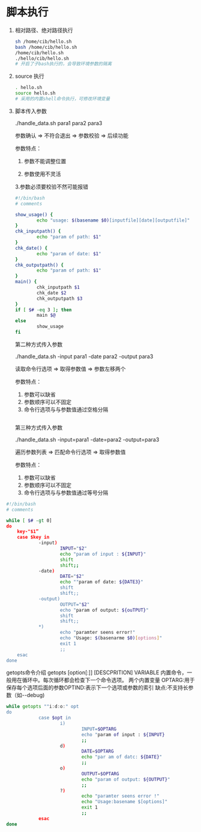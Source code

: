 # 脚本执行

1. 相对路径、绝对路径执行
    
    ```bash
    sh /home/cib/hello.sh
    bash /home/cib/hello.sh
    /home/cib/hello.sh
    ./hello/cib/hello.sh
    # 开启了子bash执行的，会导致环境参数的隔离
    ```
    
2. source 执行
    
    ```bash
    . hello.sh
    source hello.sh
    # 采用的内置shell命令执行，可修改环境变量
    ```
    
3. 脚本传入参数
    
    ./handle_data.sh para1 para2 para3
    
    参数确认 ⇒ 不符合退出 ⇒ 参数校验 ⇒ 后续功能
    
    参数特点：
    
    1. 参数不能调整位置
    
    2. 参数使用不灵活
    
    3.参数必须要校验不然可能报错
    
    ```bash
    #!/bin/bash
    # comments
    
    show_usage() {
            echo "usage: $(basename $0)[inputfile][date][outputfile]"
    }
    chk_inputpath() {
            echo "param of path: $1"
    }
    chk_date() {
            echo "param of date: $1"
    }
    chk_outputpath() {
            echo "param of path: $1"
    }
    main() {
            chk_inputpath $1
            chk_date $2
            chk_outputpath $3
    }
    if [ $# -eq 3 ]; then
            main $@
    else
            show_usage
    fi
    ```
    
    第二种方式传入参数
    
    ./handle_data.sh -input para1 -date para2 -output para3
    
    读取命令行选项 ⇒ 取得参数值 ⇒ 参数左移两个
    
    参数特点：
    
    1. 参数可以缺省
    2. 参数顺序可以不固定
    3. 命令行选项与与参数值通过空格分隔
    
    ```bash
    
    ```
    
    第三种方式传入参数
    
    ./handle_data.sh -input=para1 -date=para2 -output=para3
    
    遍历参数列表 ⇒ 匹配命令行选项 ⇒ 取得参数值
    
    参数特点：
    
    1. 参数可以缺省
    2. 参数顺序可以不固定
    3. 命令行选项与与参数值通过等号分隔

```bash
#!/bin/bash
# comments

while [ $# -gt 0]
do
	key-"$1”
	case $key in
			-input)
					INPUT="$2"
					echo "param of input : ${INPUT}"
					shift
					shift;;
			-date)
					DATE="$2"
					echo ""param of date: ${DATE3}"
					shift
					shift;;
			-output)
					OUTPUT="$2"
					echo "param of output: ${ouTPUT}"
					shift
					shift;;
			*)
					echo "paramter seens error!"
					echo "Usage: $(basenarme $0)[options]"
					exit 1
					;;
	esac
done
```

getopts命令介绍
getopts [option[:]] [DESCPRITION] VARIABLE
内置命令，一般用在循环中。每次循环都会检查下一个命令选项。
两个内置变量
OPTARG:用于保存每个选项后面的参数OPTIND:表示下一个选项或参数的索引
缺点:不支持长参数（如--debug)

```bash
while getopts ""i:d:o:" opt
do
			case $opt in
					i)
							INPUT=$OPTARG
							echo "param of input : ${INPUT}
							;;
					d)
							DATE=$OPTARG
							echo "par am of datc: ${DATE}"
							;;
					o)
							OUTPUT=$OPTARG
							echo "param of output: ${OUTPUT}"
							;;
					?)
							echo "paramter seens error !"
							echo "Usage:basename $[options]"
							exit 1
							;;
			esac
done
```